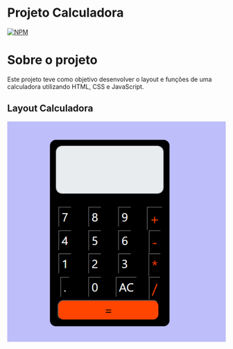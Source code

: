 # Projeto Calculadora 
[![NPM](https://img.shields.io/npm/l/react)](https://github.com/CardosoEmanuela/ProjetoCalculadora/blob/main/LICENSE) 


# Sobre o projeto
Este projeto teve como objetivo desenvolver o layout e funções de uma calculadora utilizando HTML, CSS e JavaScript.

## Layout Calculadora
![Calculadora](https://github.com/CardosoEmanuela/ProjetoCalculadora/blob/main/assets/scripts/JS/calculadora.png) 




